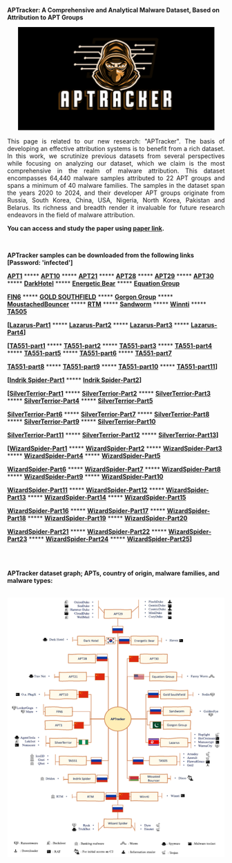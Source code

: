 **APTracker: A Comprehensive and Analytical Malware Dataset, Based on Attribution to APT Groups**


<p align="center"> <img src="https://github.com/me-mazaheri/APTracker/blob/main/logo2.png" /> </p>


<p align="justify"> This page is related to our new research: "APTracker". The basis of developing an effective attribution systems is to benefit from a rich dataset. In this work, we scrutinize previous datasets from several perspectives while focusing on analyzing our dataset, which we claim is the most comprehensive in the realm of malware attribution. This dataset encompasses 64,440 malware samples attributed to 22 APT groups and spans a minimum of 40 malware families. The samples in the dataset span the years 2020 to 2024, and their developer APT groups originate from Russia, South Korea, China, USA, Nigeria, North Korea, Pakistan and Belarus. Its richness and breadth render it invaluable for future research endeavors in the field of malware attribution. </p>

**You can access and study the paper using [paper link](https://ieeexplore.ieee.org/abstract/document/10704627/).**

<br />


**APTracker samples can be downloaded from the following links [Password: 'infected']**

**[APT1](https://s32.picofile.com/d/8479756176/afe23be4-ef0a-4d5a-80a6-8c8c4583b8c7/APT_1_China.rar)** ***** **[APT10](https://s32.picofile.com/d/8479756226/a8f77dd3-f72e-4081-87e2-8bdc52af2b87/APT_10_China.rar)** ***** **[APT21](https://s32.picofile.com/d/8479756242/cc9dd69d-80ec-4a46-93c4-9b2f6e8e1106/APT_21_China.rar)** ***** **[APT28](https://s32.picofile.com/d/8479756342/34596ac1-6965-47d5-8c1a-f9b6cf3b77b4/APT_28_Russia.rar)** ***** **[APT29](https://s32.picofile.com/d/8479756426/cec99343-dbaa-4f94-9b0b-8546922a8c95/APT_29_Russia.rar)** ***** **[APT30](https://s32.picofile.com/d/8479756442/d809c40a-2b16-435a-8dbb-3f906bb5240e/APT_30_China.rar)** ***** **[DarkHotel](https://s32.picofile.com/d/8479756834/96b83e97-3925-4504-988e-3e22e6e85567/Dark_Hotel_South_Korea.rar)** ***** **[Energetic Bear](https://s32.picofile.com/d/8479756884/ddb5b0cb-6836-4397-9592-546bf59ce68e/Energetic_Bear_Russia.rar)** ***** **[Equation Group](https://s32.picofile.com/d/8479756892/80df5c3d-006f-48f0-b7df-d5d75d4f0df8/Equation_Group_USA.rar)** 

**[FIN6](https://s32.picofile.com/d/8479756968/bdad9605-d6fa-4850-963f-d426ecd43835/FIN6.rar)** ***** **[GOLD SOUTHFIELD](https://s32.picofile.com/d/8479757592/1bbc788e-6ac6-42be-9735-774b84023108/GOLD_SOUTHFIELD_Russia.rar)** ***** **[Gorgon Group](https://s32.picofile.com/d/8479757718/5a10416b-3016-408d-b429-22aa64ca5016/Gorgon_Group.rar)** ***** **[MoustachedBouncer](https://s32.picofile.com/d/8479777468/66e2d4f1-2e86-45c1-a7eb-1644661c5a28/MoustachedBouncer_Belarus.rar)** ***** **[RTM](https://s32.picofile.com/d/8479777476/e1d3a8c8-8c2f-4e1c-a05f-6e277c47c485/RTM.rar)** ***** **[Sandworm](https://s32.picofile.com/d/8479777542/fa1d2a64-9702-4e49-a22d-291f4b691cdd/Sandworm_Russia.rar)** ***** **[Winnti](https://s32.picofile.com/d/8479779676/650cb9da-985c-4346-a77a-8bc226e3adb9/Winnti_China.rar)** ***** **[TA505](https://s32.picofile.com/d/8479779868/1dc1b7b5-2699-48f3-86f9-7745147996d7/TA505_Russia.rar)** 

**[[Lazarus-Part1](https://s32.picofile.com/d/8479777718/eed77bbc-1981-4b37-9bdf-6c088a8375b9/Lazarus_1.rar)** ***** **[Lazarus-Part2](https://s32.picofile.com/d/8479777818/8c64c8b0-1fa6-4d9a-9ce3-062aae8d09c1/Lazarus_2.rar)** ***** **[Lazarus-Part3](https://s32.picofile.com/d/8479777842/426b479d-528d-471b-b287-050160a93dce/Lazarus_3.rar)** ***** **[Lazarus-Part4](https://s32.picofile.com/d/8479777942/04d7d0f1-f5fa-4345-b898-d5d47f0c0da0/Lazarus_4.rar)]** 

**[[TA551-part1](https://s32.picofile.com/d/8479806918/c3fb0a00-a0b5-4c81-a47f-eb8c04ec38d7/TA551_1.rar)** ***** **[TA551-part2](https://s32.picofile.com/d/8479807384/92521208-8dac-4114-b113-df50ffc0c4f9/TA551_2.rar)** ***** **[TA551-part3](https://s32.picofile.com/d/8479807668/67d7ef3b-2097-4a17-823d-43aa98364349/TA551_3.rar)** ***** **[TA551-part4](https://s32.picofile.com/d/8479808568/9ca7d6c7-455d-4b0b-8dcc-c503fcec17ef/TA551_4.rar)** ***** **[TA551-part5](https://s32.picofile.com/d/8479809068/fb97d3c7-50ed-493a-a88d-2e10d66eb5e0/TA551_5.rar)** ***** **[TA551-part6](https://s32.picofile.com/d/8479809184/dcb2bf63-775c-4ab1-881f-1cf8931a67e3/TA551_6.rar)** ***** **[TA551-part7](https://s32.picofile.com/d/8479809476/9ad0610c-cdbe-4712-9486-d2b2deaf591e/TA551_7.rar)** 

**[TA551-part8](https://s32.picofile.com/d/8479809934/22d2b605-91ca-4b82-9f77-35e6d3a89f62/TA551_8.rar)** ***** **[TA551-part9](https://s32.picofile.com/d/8479810142/11c68306-2e52-4fc4-8c9a-153cc2b5f824/TA551_9.rar)** ***** **[TA551-part10](https://s32.picofile.com/d/8479810326/f4b848c7-ad5f-42ba-81a6-79ab6e6df9cf/TA551_10.rar)** ***** **[TA551-part11](https://s32.picofile.com/d/8479810550/c79ef7c2-9917-418d-8516-43e266998f35/TA551_11.rar)]** 

**[[Indrik Spider-Part1](https://s32.picofile.com/d/8479784684/b6221a58-97d4-4d6c-af6b-fb5c86006949/Indrik_Spider_1.rar)** ***** **[Indrik Spider-Part2](https://s32.picofile.com/d/8479781718/9427f6e4-e03c-4a34-94c7-054d6b0436c6/Indrik_Spider_2.rar)]** 

**[[SilverTerrior-Part1](https://s32.picofile.com/d/8479782018/68cd0bee-0ff1-4b2e-b80f-95da2eefab9d/SilverTerrior_1.rar)** ***** **[SilverTerrior-Part2](https://s32.picofile.com/d/8479782776/60937403-ca72-4e35-91fd-5c5e5ff45878/SilverTerrior_2.rar)** ***** **[SilverTerrior-Part3](https://s32.picofile.com/d/8479783384/96696bf9-3b01-4024-9bab-dbd83a6c0796/SilverTerrior_3.rar)** ***** **[SilverTerrior-Part4]()** ***** **[SilverTerrior-Part5](https://s32.picofile.com/d/8479784784/1c739cd1-33ca-4201-9462-3b8652db4510/SilverTerrior_5.rar)** 

**[SilverTerrior-Part6](https://s32.picofile.com/d/8479785226/d2ac5a71-9ed1-426a-ab5c-e6ff97e1533a/SilverTerrior_6.rar)** ***** **[SilverTerrior-Part7](https://s32.picofile.com/d/8479784968/1967da19-d170-455c-a862-582a7b777267/SilverTerrior_7.rar)** ***** **[SilverTerrior-Part8](https://s32.picofile.com/d/8479804834/082fecb3-5a50-4671-92dd-a379af9c8991/SilverTerrior_8.rar)** ***** **[SilverTerrior-Part9](https://s32.picofile.com/d/8479785500/6c223f73-9a4d-41df-89ab-6eb07cf3fa92/SilverTerrior_9.rar)** ***** **[SilverTerrior-Part10](https://s32.picofile.com/d/8479804276/f4d01813-d2b0-4ad3-8b73-93ad32060e51/SilverTerrior_10.rar)**

**[SilverTerrior-Part11](https://s32.picofile.com/d/8479805326/ea06721e-562e-4b66-bf36-569bd13d8ab3/SilverTerrior_11.rar)** ***** **[SilverTerrior-Part12](https://s32.picofile.com/d/8479805576/f26d4324-41e1-4b3e-8e24-905c7025ec6b/SilverTerrior_12.rar)** ***** **[SilverTerrior-Part13](https://s32.picofile.com/d/8479806018/79765f3d-91e2-4fd8-ba80-fa4624814e11/SilverTerrior_13.rar)]**

**[[WizardSpider-Part1](https://s32.picofile.com/d/8479817176/e61e72d9-1aa8-40db-a2eb-366ce922ebf7/WizardSpider_1.rar)** ***** **[WizardSpider-Part2](https://s32.picofile.com/d/8479816168/7c671b62-f59c-4387-ba63-c07aa09f6bc4/WizardSpider_2.rar)** ***** **[WizardSpider-Part3](https://s32.picofile.com/d/8479816576/95c03375-39e4-46c5-a43e-891a2cf3ef03/WizardSpider_3.rar)** ***** **[WizardSpider-Part4](https://s32.picofile.com/d/8479817018/40b232c8-103e-4b07-835e-4ce343961484/WizardSpider_4.rar)** ***** **[WizardSpider-Part5](https://s32.picofile.com/d/8479817300/2bc0b7b9-0e17-4af0-ad6b-c07b598b8226/WizardSpider_5.rar)**

**[WizardSpider-Part6](https://s32.picofile.com/d/8479818076/a0f14058-b7b5-43b7-832d-f7bbb54cff59/WizardSpider_6.rar)** ***** **[WizardSpider-Part7](https://s32.picofile.com/d/8479815300/898e26a4-16b6-420e-8bd9-097aaa847a5e/WizardSpider_7.rar)** ***** **[WizardSpider-Part8](https://s32.picofile.com/d/8479815650/ea25e2da-b353-44e3-8f42-533c69fda262/WizardSpider_8.rar)** ***** **[WizardSpider-Part9](https://s32.picofile.com/d/8479816192/ed07cdc9-4e6f-4ddf-ae11-0c3728e3fbf1/WizardSpider_9.rar)** *****  **[WizardSpider-Part10](https://s32.picofile.com/d/8479816584/39baa104-960c-49f6-b855-326b4f5fc2f9/WizardSpider_10.rar)**

**[WizardSpider-Part11](https://s32.picofile.com/d/8479818126/0e32f446-c6cd-4483-86a5-039d532257e3/WizardSpider_11.rar)** ***** **[WizardSpider-Part12](https://s32.picofile.com/d/8479818534/5beada53-22c1-401c-ac30-69ceab468d7e/WizardSpider_12.rar)** ***** **[WizardSpider-Part13](https://s32.picofile.com/d/8479899834/edcdc854-997d-40ad-8b22-261c99394ca6/WizardSpider_13.rar)** ***** **[WizardSpider-Part14](https://s32.picofile.com/d/8479899700/0252a504-5e1b-45a4-8425-52d2f805459c/WizardSpider_14.rar)** *****  **[WizardSpider-Part15](https://s32.picofile.com/d/8479818634/564d82c3-aee5-4be6-b02f-5d3d2f133451/WizardSpider_15.rar)**

**[WizardSpider-Part16](https://s32.picofile.com/d/8479899676/5bbd0ec8-2493-425c-9eec-7db6c716acff/WizardSpider_16.rar)** ***** **[WizardSpider-Part17](https://s32.picofile.com/d/8479899492/1c83d7e5-34fe-4d5c-9bf8-d75dbc661702/WizardSpider_17.rar)** ***** **[WizardSpider-Part18](https://s32.picofile.com/d/8479899126/c6ea4908-9799-4bc9-b39e-93b97dec9337/WizardSpider_18.rar)** ***** **[WizardSpider-Part19](https://s32.picofile.com/d/8479899000/baf663cc-263c-4faa-b452-fcce29af1013/WizardSpider_19.rar)** *****  **[WizardSpider-Part20](https://s32.picofile.com/d/8479898892/841fe218-c295-4b7f-9c56-bd29829807a2/WizardSpider_20.rar)**

**[WizardSpider-Part21](https://s32.picofile.com/d/8479896734/3138ffa9-c3fb-48ad-b1ef-745b8dd70878/WizardSpider_21.rar)** ***** **[WizardSpider-Part22](https://s32.picofile.com/d/8479899192/c3672d33-677c-4383-9dab-8c62c869b3dc/WizardSpider_22.rar)** ***** **[WizardSpider-Part23](https://s32.picofile.com/d/8479899018/0621000b-acc5-4b3a-b02f-62e10af0410c/WizardSpider_23.rar)** ***** **[WizardSpider-Part24](https://s32.picofile.com/d/8479898926/93e31cf8-e55f-4ee8-8ee8-9efb11305e31/WizardSpider_24.rar)** *****  **[WizardSpider-Part25](https://s32.picofile.com/d/8479900276/3b7e6db7-94e8-4f62-b315-d97eb9e38e97/WizardSpider_25.rar)]**

<br /><br />


**APTracker dataset graph; APTs, country of origin, malware families, and malware types:**
<br /><br />

<p align="center"> <img src="https://github.com/me-mazaheri/APTracker/blob/main/Graph.png" /> </p>
